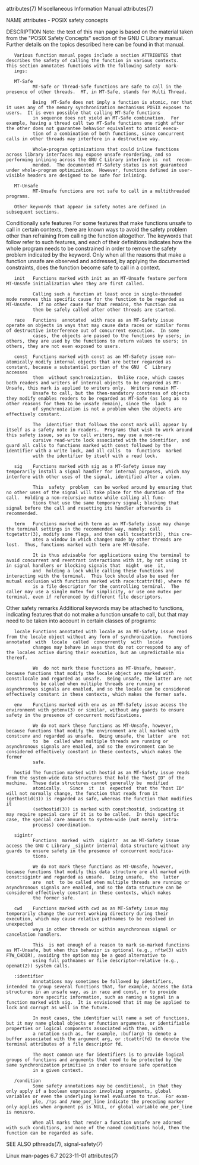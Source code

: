 attributes(7)                                                                         Miscellaneous Information Manual                                                                        attributes(7)

NAME
       attributes - POSIX safety concepts

DESCRIPTION
       Note:  the  text of this man page is based on the material taken from the "POSIX Safety Concepts" section of the GNU C Library manual.  Further details on the topics described here can be found in
       that manual.

       Various function manual pages include a section ATTRIBUTES that describes the safety of calling the function in various contexts.  This section annotates functions with the following safety  mark‐
       ings:

       MT-Safe
              MT-Safe or Thread-Safe functions are safe to call in the presence of other threads.  MT, in MT-Safe, stands for Multi Thread.

              Being  MT-Safe does not imply a function is atomic, nor that it uses any of the memory synchronization mechanisms POSIX exposes to users.  It is even possible that calling MT-Safe functions
              in sequence does not yield an MT-Safe combination.  For example, having a thread call two MT-Safe functions one right after the other does not guarantee behavior equivalent to atomic execu‐
              tion of a combination of both functions, since concurrent calls in other threads may interfere in a destructive way.

              Whole-program optimizations that could inline functions across library interfaces may expose unsafe reordering, and so performing inlining across the GNU C Library interface is  not  recom‐
              mended.  The documented MT-Safety status is not guaranteed under whole-program optimization.  However, functions defined in user-visible headers are designed to be safe for inlining.

       MT-Unsafe
              MT-Unsafe functions are not safe to call in a multithreaded programs.

       Other keywords that appear in safety notes are defined in subsequent sections.

   Conditionally safe features
       For some features that make functions unsafe to call in certain contexts, there are known ways to avoid the safety problem other than refraining from calling the function altogether.  The keywords
       that follow refer to such features, and each of their definitions indicates how the whole program needs to be constrained in order to remove the safety problem indicated by the keyword.  Only when
       all the reasons that make a function unsafe are observed and addressed, by applying the documented constraints, does the function become safe to call in a context.

       init   Functions marked with init as an MT-Unsafe feature perform MT-Unsafe initialization when they are first called.

              Calling such a function at least once in single-threaded mode removes this specific cause for the function to be regarded as MT-Unsafe.  If no other cause for that remains, the function can
              then be safely called after other threads are started.

       race   Functions  annotated  with race as an MT-Safety issue operate on objects in ways that may cause data races or similar forms of destructive interference out of concurrent execution.  In some
              cases, the objects are passed to the functions by users; in others, they are used by the functions to return values to users; in others, they are not even exposed to users.

       const  Functions marked with const as an MT-Safety issue non-atomically modify internal objects that are better regarded as constant, because a substantial portion of the GNU  C  Library  accesses
              them  without synchronization.  Unlike race, which causes both readers and writers of internal objects to be regarded as MT-Unsafe, this mark is applied to writers only.  Writers remain MT-
              Unsafe to call, but the then-mandatory constness of objects they modify enables readers to be regarded as MT-Safe (as long as no other reasons for them to be unsafe remain), since the  lack
              of synchronization is not a problem when the objects are effectively constant.

              The  identifier that follows the const mark will appear by itself as a safety note in readers.  Programs that wish to work around this safety issue, so as to call writers, may use a non-re‐
              cursive read-write lock associated with the identifier, and guard all calls to functions marked with const followed by the identifier with a write lock, and all calls  to  functions  marked
              with the identifier by itself with a read lock.

       sig    Functions marked with sig as a MT-Safety issue may temporarily install a signal handler for internal purposes, which may interfere with other uses of the signal, identified after a colon.

              This  safety  problem  can be worked around by ensuring that no other uses of the signal will take place for the duration of the call.  Holding a non-recursive mutex while calling all func‐
              tions that use the same temporary signal; blocking that signal before the call and resetting its handler afterwards is recommended.

       term   Functions marked with term as an MT-Safety issue may change the terminal settings in the recommended way, namely: call tcgetattr(3), modify some flags, and then call tcsetattr(3), this cre‐
              ates a window in which changes made by other threads are lost.  Thus, functions marked with term are MT-Unsafe.

              It is thus advisable for applications using the terminal to avoid concurrent and reentrant interactions with it, by not using it in signal handlers or blocking signals that  might  use  it,
              and  holding a lock while calling these functions and interacting with the terminal.  This lock should also be used for mutual exclusion with functions marked with race:tcattr(fd), where fd
              is a file descriptor for the controlling terminal.  The caller may use a single mutex for simplicity, or use one mutex per terminal, even if referenced by different file descriptors.

   Other safety remarks
       Additional keywords may be attached to functions, indicating features that do not make a function unsafe to call, but that may need to be taken into account in certain classes of programs:

       locale Functions annotated with locale as an MT-Safety issue read from the locale object without any form of synchronization.  Functions annotated  with  locale  called  concurrently  with  locale
              changes may behave in ways that do not correspond to any of the locales active during their execution, but an unpredictable mix thereof.

              We  do not mark these functions as MT-Unsafe, however, because functions that modify the locale object are marked with const:locale and regarded as unsafe.  Being unsafe, the latter are not
              to be called when multiple threads are running or asynchronous signals are enabled, and so the locale can be considered effectively constant in these contexts, which makes the former safe.

       env    Functions marked with env as an MT-Safety issue access the environment with getenv(3) or similar, without any guards to ensure safety in the presence of concurrent modifications.

              We do not mark these functions as MT-Unsafe, however, because functions that modify the environment are all marked with const:env and regarded as unsafe.  Being unsafe, the latter  are  not
              to  be  called when multiple threads are running or asynchronous signals are enabled, and so the environment can be considered effectively constant in these contexts, which makes the former
              safe.

       hostid The function marked with hostid as an MT-Safety issue reads from the system-wide data structures that hold the "host ID" of the machine.  These data structures cannot generally be  modified
              atomically.   Since  it  is  expected  that the "host ID" will not normally change, the function that reads from it (gethostid(3)) is regarded as safe, whereas the function that modifies it
              (sethostid(3)) is marked with const:hostid, indicating it may require special care if it is to be called.  In this specific case, the special care amounts to system-wide (not merely  intra-
              process) coordination.

       sigintr
              Functions  marked  with  sigintr  as an MT-Safety issue access the GNU C Library _sigintr internal data structure without any guards to ensure safety in the presence of concurrent modifica‐
              tions.

              We do not mark these functions as MT-Unsafe, however, because functions that modify this data structure are all marked with const:sigintr and regarded as unsafe.  Being unsafe,  the  latter
              are  not  to be called when multiple threads are running or asynchronous signals are enabled, and so the data structure can be considered effectively constant in these contexts, which makes
              the former safe.

       cwd    Functions marked with cwd as an MT-Safety issue may temporarily change the current working directory during their execution, which may cause relative pathnames to be resolved in  unexpected
              ways in other threads or within asynchronous signal or cancelation handlers.

              This  is not enough of a reason to mark so-marked functions as MT-Unsafe, but when this behavior is optional (e.g., nftw(3) with FTW_CHDIR), avoiding the option may be a good alternative to
              using full pathnames or file descriptor-relative (e.g., openat(2)) system calls.

       :identifier
              Annotations may sometimes be followed by identifiers, intended to group several functions that, for example, access the data structures in an unsafe way, as in race and const, or to provide
              more specific information, such as naming a signal in a function marked with sig.  It is envisioned that it may be applied to lock and corrupt as well in the future.

              In most cases, the identifier will name a set of functions, but it may name global objects or function arguments, or identifiable properties or logical components associated with them, with
              a notation such as, for example, :buf(arg) to denote a buffer associated with the argument arg, or :tcattr(fd) to denote the terminal attributes of a file descriptor fd.

              The most common use for identifiers is to provide logical groups of functions and arguments that need to be protected by the same synchronization primitive in order to ensure safe operation
              in a given context.

       /condition
              Some safety annotations may be conditional, in that they only apply if a boolean expression involving arguments, global variables or even the underlying kernel evaluates to true.  For exam‐
              ple, /!ps and /one_per_line indicate the preceding marker only applies when argument ps is NULL, or global variable one_per_line is nonzero.

              When all marks that render a function unsafe are adorned with such conditions, and none of the named conditions hold, then the function can be regarded as safe.

SEE ALSO
       pthreads(7), signal-safety(7)

Linux man-pages 6.7                                                                              2023-11-01                                                                                   attributes(7)
